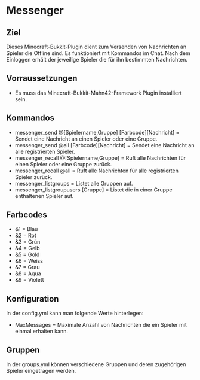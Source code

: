 Messenger
=========

Ziel
----

Dieses Minecraft-Bukkit-Plugin dient zum Versenden von Nachrichten an Spieler die Offline sind. 
Es funktioniert mit Kommandos im Chat. Nach dem Einloggen erhält der jeweilige Spieler die für ihn bestimmten
Nachrichten.

Vorraussetzungen
----------------
* Es muss das Minecraft-Bukkit-Mahn42-Framework Plugin installiert sein.

Kommandos
---------

* messenger_send @[Spielername,Gruppe] [Farbcode][Nachricht] = Sendet eine Nachricht an einen Spieler oder eine Gruppe.
* messenger_send @all [Farbcode][Nachricht]                  = Sendet eine Nachricht an alle registrierten Spieler.
* messenger_recall @[Spielername,Gruppe]                     = Ruft alle Nachrichten für einen Spieler oder eine Gruppe zurück.
* messenger_recall @all                                      = Ruft alle Nachrichten für alle registrierten Spieler zurück.
* messenger_listgroups                                       = Listet alle Gruppen auf.
* messenger_listgroupusers [Gruppe]                          = Listet die in einer Gruppe enthaltenen Spieler auf.

Farbcodes
---------
* &1 = Blau
* &2 = Rot
* &3 = Grün
* &4 = Gelb
* &5 = Gold
* &6 = Weiss
* &7 = Grau
* &8 = Aqua
* &9 = Violett

Konfiguration
-------------
In der config.yml kann man folgende Werte hinterlegen:
* MaxMessages = Maximale Anzahl von Nachrichten die ein Spieler mit einmal erhalten kann.

Gruppen
-------
In der groups.yml können verschiedene Gruppen und deren zugehörigen Spieler eingetragen werden.